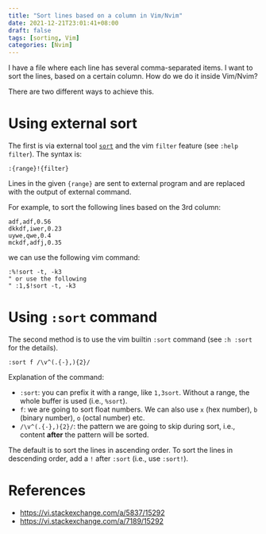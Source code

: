 ```yaml
---
title: "Sort lines based on a column in Vim/Nvim"
date: 2021-12-21T23:01:41+08:00
draft: false
tags: [sorting, Vim]
categories: [Nvim]
---
```


I have a file where each line has several comma-separated items. I want to sort
the lines, based on a certain column. How do we do it inside Vim/Nvim?

<!--more-->

There are two different ways to achieve this.

# Using external sort

The first is via external tool [`sort`](https://man7.org/linux/man-pages/man1/sort.1.html) and the vim `filter` feature (see
`:help filter`). The syntax is:

```
:{range}!{filter}
```

Lines in the given `{range}` are sent to external program and are replaced with
the output of external command.

For example, to sort the following lines based on the 3rd column:

```
adf,adf,0.56
dkkdf,iwer,0.23
uywe,qwe,0.4
mckdf,adfj,0.35
```

we can use the following vim command:

```vim
:%!sort -t, -k3
" or use the following
" :1,$!sort -t, -k3
```

# Using `:sort` command

The second method is to use the vim builtin `:sort` command (see `:h :sort` for
the details).

```vim
:sort f /\v^(.{-},){2}/
```

Explanation of the command:

+ `:sort`: you can prefix it with a range, like `1,3sort`. Without a range, the whole buffer is used (i.e., `%sort`).
+ `f`: we are going to sort float numbers. We can also use `x` (hex number), `b` (binary number), `o` (octal number) etc.
+ `/\v^(.{-},){2}/`: the pattern we are going to skip during sort, i.e., content **after** the pattern will be sorted.

The default is to sort the lines in ascending order. To sort the lines in
descending order, add a `!` after `:sort` (i.e., use `:sort!`).

# References

+ https://vi.stackexchange.com/a/5837/15292
+ https://vi.stackexchange.com/a/7189/15292
